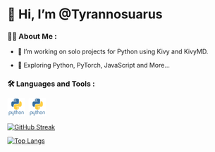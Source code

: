 # 👋 Hi, I’m @Tyrannosuarus

### :man_technologist: About Me :

- :telescope: I’m working on solo projects for Python using Kivy and KivyMD.

- :seedling: Exploring Python, PyTorch, JavaScript and More...

### :hammer_and_wrench: Languages and Tools :
<div>
  <img src="https://github.com/devicons/devicon/blob/master/icons/python/python-original-wordmark.svg" title="Python" alt="Python" width="40" height="40"/>&nbsp;
    <img src="https://github.com/devicons/devicon/blob/master/icons/python/python-original-wordmark.svg" title="PyCharm" alt="PyCharm" width="40" height="40"/>&nbsp;
</div>

[![GitHub Streak](http://github-readme-streak-stats.herokuapp.com?user=Tyrannosuarus&theme=dark&background=000000)](https://git.io/streak-stats)

[![Top Langs](https://github-readme-stats.vercel.app/api/top-langs/?username=Tyrannosuarus&layout=compact&theme=vision-friendly-dark)](https://github.com/anuraghazra/github-readme-stats)
